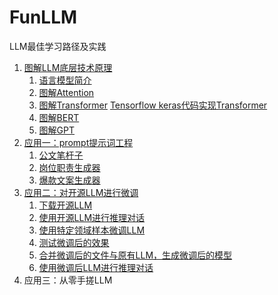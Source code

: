 # FunLLM
LLM最佳学习路径及实践

1. [图解LLM底层技术原理](https://github.com/jason-wang1/FunLLM/blob/master/principles)
   1. [语言模型简介](https://github.com/jason-wang1/FunLLM/blob/main/principles/%E5%9B%BE%E8%A7%A3LLM%E5%BA%95%E5%B1%82%E6%8A%80%E6%9C%AF%E5%8E%9F%E7%90%86/1-%E8%AF%AD%E8%A8%80%E6%A8%A1%E5%9E%8B%E7%AE%80%E4%BB%8B.md)
   2. [图解Attention](https://github.com/jason-wang1/FunLLM/blob/main/principles/%E5%9B%BE%E8%A7%A3LLM%E5%BA%95%E5%B1%82%E6%8A%80%E6%9C%AF%E5%8E%9F%E7%90%86/2-%E5%9B%BE%E8%A7%A3attention.md)
   3. [图解Transformer](https://github.com/jason-wang1/FunLLM/blob/main/principles/%E5%9B%BE%E8%A7%A3LLM%E5%BA%95%E5%B1%82%E6%8A%80%E6%9C%AF%E5%8E%9F%E7%90%86/3-%E5%9B%BE%E8%A7%A3transformer.md)  [Tensorflow keras代码实现Transformer](https://github.com/jason-wang1/FunLLM/blob/main/principles/layers/transformer.py)
   4. [图解BERT](https://github.com/jason-wang1/FunLLM/blob/main/principles/%E5%9B%BE%E8%A7%A3LLM%E5%BA%95%E5%B1%82%E6%8A%80%E6%9C%AF%E5%8E%9F%E7%90%86/4-%E5%9B%BE%E8%A7%A3BERT.md)
   5. [图解GPT](https://github.com/jason-wang1/FunLLM/blob/main/principles/%E5%9B%BE%E8%A7%A3LLM%E5%BA%95%E5%B1%82%E6%8A%80%E6%9C%AF%E5%8E%9F%E7%90%86/5-%E5%9B%BE%E8%A7%A3GPT.md)
2. [应用一：prompt提示词工程](https://github.com/jason-wang1/FunLLM/tree/main/prompts)
   1. [公文笔杆子](https://github.com/jason-wang1/FunLLM/blob/main/prompts/%E5%85%AC%E6%96%87%E7%AC%94%E6%9D%86%E5%AD%90.md)
   2. [岗位职责生成器](https://github.com/jason-wang1/FunLLM/blob/main/prompts/%E5%B2%97%E4%BD%8D%E8%81%8C%E8%B4%A3%E7%94%9F%E6%88%90%E5%99%A8.md)
   3. [爆款文案生成器](https://github.com/jason-wang1/FunLLM/blob/main/prompts/%E7%88%86%E6%AC%BE%E6%96%87%E6%A1%88%E7%94%9F%E6%88%90%E5%99%A8.md)
3. [应用二：对开源LLM进行微调](https://github.com/jason-wang1/FunLLM/tree/main/finetuning)
   1. [下载开源LLM](https://github.com/jason-wang1/FunLLM/blob/main/finetuning/1_download.py)
   2. [使用开源LLM进行推理对话](https://github.com/jason-wang1/FunLLM/blob/main/finetuning/2_chatBot.py)
   3. [使用特定领域样本微调LLM](https://github.com/jason-wang1/FunLLM/blob/main/finetuning/3_loraFineTuning.py)
   4. [测试微调后的效果](https://github.com/jason-wang1/FunLLM/blob/main/finetuning/4_noMergedTest.py)
   5. [合并微调后的文件与原有LLM，生成微调后的模型](https://github.com/jason-wang1/FunLLM/blob/main/finetuning/5_merged.py)
   6. [使用微调后LLM进行推理对话](https://github.com/jason-wang1/FunLLM/blob/main/finetuning/6_chatBotLora.py)
4. 应用三：从零手搓LLM
